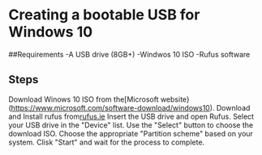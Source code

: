 # Creating a bootable USB for Windows 10

##Requirements
-A USB drive (8GB+)
-Windwos 10 ISO
-Rufus software

## Steps
Download Winows 10 ISO from the[Microsoft website}(https://www.microsoft.com/software-download/windows10).
Download and Install rufus from[rufus.ie](https://rufus.ie/.)
Insert the USB drive and open Rufus.
Select your USB drive in the "Device" list.
Use the "Select" button to choose the download ISO.
Choose the appropriate "Partition scheme" based on your system.
Clisk "Start" and wait for the process to complete.
